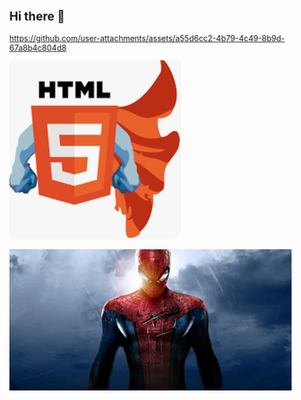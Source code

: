 ## Hi there 👋

<!--
**cindylecat/cindylecat** is a ✨ _special_ ✨ repository because its `README.md` (this file) appears on your GitHub profile.

Here are some ideas to get you started:

- 🔭 I’m currently working on ...
- 🌱 I’m currently learning ...
- 👯 I’m looking to collaborate on ...
- 🤔 I’m looking for help with ...
- 💬 Ask me about ...
- 📫 How to reach me: ...
- 😄 Pronouns: ...
- ⚡ Fun fact: ...
-->
https://github.com/user-attachments/assets/a55d6cc2-4b79-4c49-8b9d-67a8b4c804d8

![img_contact](./img/html.png#gh-light-mode-only)

![Cover](https://github.com/cindylecat/cindylecat/blob/main/img/amazing-spider-man-800x400.jpg)

